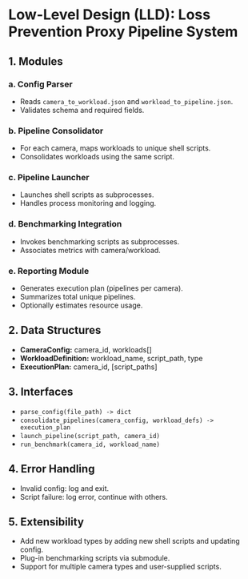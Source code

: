 # Low-Level Design (LLD): Loss Prevention Proxy Pipeline System

## 1. Modules

### a. Config Parser
- Reads `camera_to_workload.json` and `workload_to_pipeline.json`.
- Validates schema and required fields.

### b. Pipeline Consolidator
- For each camera, maps workloads to unique shell scripts.
- Consolidates workloads using the same script.

### c. Pipeline Launcher
- Launches shell scripts as subprocesses.
- Handles process monitoring and logging.

### d. Benchmarking Integration
- Invokes benchmarking scripts as subprocesses.
- Associates metrics with camera/workload.

### e. Reporting Module
- Generates execution plan (pipelines per camera).
- Summarizes total unique pipelines.
- Optionally estimates resource usage.

## 2. Data Structures

- **CameraConfig:** camera_id, workloads[]
- **WorkloadDefinition:** workload_name, script_path, type
- **ExecutionPlan:** camera_id, [script_paths]

## 3. Interfaces

- `parse_config(file_path) -> dict`
- `consolidate_pipelines(camera_config, workload_defs) -> execution_plan`
- `launch_pipeline(script_path, camera_id)`
- `run_benchmark(camera_id, workload_name)`

## 4. Error Handling

- Invalid config: log and exit.
- Script failure: log error, continue with others.

## 5. Extensibility

- Add new workload types by adding new shell scripts and updating config.
- Plug-in benchmarking scripts via submodule.
- Support for multiple camera types and user-supplied scripts.

